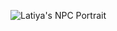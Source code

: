 ![Latiya's NPC Portrait](https://static.wikia.nocookie.net/vindictus_gamepedia/images/f/f2/Latiya_%28NPC_Icon%29.png/revision/latest/scale-to-width-down/300?cb=20220707040045)